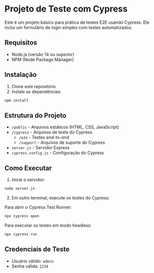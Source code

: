 # Projeto de Teste com Cypress

Este é um projeto básico para prática de testes E2E usando Cypress. Ele inclui um formulário de login simples com testes automatizados.

## Requisitos

- Node.js (versão 14 ou superior)
- NPM (Node Package Manager)

## Instalação

1. Clone este repositório
2. Instale as dependências:
```bash
npm install
```

## Estrutura do Projeto

- `/public` - Arquivos estáticos (HTML, CSS, JavaScript)
- `/cypress` - Arquivos de teste do Cypress
  - `/e2e` - Testes end-to-end
  - `/support` - Arquivos de suporte do Cypress
- `server.js` - Servidor Express
- `cypress.config.js` - Configuração do Cypress

## Como Executar

1. Inicie o servidor:
```bash
node server.js
```

2. Em outro terminal, execute os testes do Cypress:

Para abrir o Cypress Test Runner:
```bash
npx cypress open
```

Para executar os testes em modo headless:
```bash
npx cypress run
```

## Credenciais de Teste

- Usuário válido: `admin`
- Senha válida: `1234`